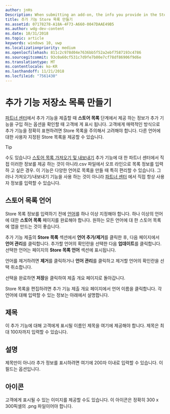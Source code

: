```yaml
---
author: jnHs
Description: When submitting an add-on, the info you provide in the Store listings step will be displayed to your customers.
title: 추가 기능 Store 목록 만들기
ms.assetid: 07178278-A18A-4F73-A660-0047DAAE49B5
ms.author: wdg-dev-content
ms.date: 10/31/2018
ms.topic: article
keywords: windows 10, uwp
ms.localizationpriority: medium
ms.openlocfilehash: 811c2c978d04e7636bb5f52a2ebf7587193c4786
ms.sourcegitcommit: 93c0a60cf531c7d9fe7b00e7cf78df86906f9d6e
ms.translationtype: MT
ms.contentlocale: ko-KR
ms.lasthandoff: 11/21/2018
ms.locfileid: "7561430"
---
```

# <a name="create-add-on-store-listings"></a>추가 기능 저장소 목록 만들기

[파트너 센터](https://partner.microsoft.com/dashboard)에서 추가 기능을 제출할 때 **스토어 목록** 단계에서 제공 하는 정보가 추가 기능을 구입 하는 옵션을 확인할 때 고객에 게 표시 됩니다. 고객에게 매력적인 방식으로 추가 기능을 정확히 표현하려면 Store 목록을 주의해서 고려해야 합니다. 다른 언어에 대한 사용자 지정된 Store 목록을 제공할 수 있습니다.

> [!TIP]
> 수도 있습니다 [스토어 목록 가져오기 및 내보내기](import-and-export-store-listings.md) 추가 기능에 대 한 파트너 센터에서 직접 이러한 정보를 제공 하는 것이 아니라.csv 파일에서 오프 라인으로 목록 정보를 입력 하 고 싶은 경우. 이 기능은 다양한 언어로 목록을 만들 때 특히 편리할 수 있습니다. 그러나 가져오기/내보내기 기능을 사용 하는 것이 아니라 [파트너 센터](https://partner.microsoft.com/dashboard) 에서 직접 항상 사용자 정보를 입력할 수 있습니다.


## <a name="store-listing-languages"></a>스토어 목록 언어

Store 목록 정보를 입력하기 전에 [언어](supported-languages.md)를 하나 이상 지정해야 합니다. 하나 이상의 언어에 대한 **스토어 목록** 페이지를 완료해야 합니다. 원하는 모든 언어에 대 한 스토어 목록에 앱을 만드는 것이 좋습니다.

추가 기능 제출의 **Store 목록** 섹션에서 **언어 추가/제거**를 클릭한 후, 다음 페이지에서 **언어 관리**를 클릭합니다. 추가할 언어의 확인란을 선택한 다음 **업데이트**를 클릭합니다. 선택한 언어는 페이지의 **Store 목록 언어** 섹션에 표시됩니다.

언어를 제거하려면 **제거**를 클릭하거나 **언어 관리**를 클릭하고 제거할 언어의 확인란을 선택 취소합니다. 

선택을 완료하면 **저장**을 클릭하여 제출 개요 페이지로 돌아갑니다.

Store 목록을 편집하려면 추가 기능 제출 개요 페이지에서 언어 이름을 클릭합니다. 각 언어에 대해 입력할 수 있는 정보는 아래에서 설명합니다.

## <a name="title"></a>제목

이 추가 기능에 대해 고객에게 표시될 이름인 제목을 여기에 제공해야 합니다. 제목은 최대 100자까지 입력할 수 있습니다.

## <a name="description"></a>설명

제목만이 아니라 추가 정보를 표시하려면 여기에 200자 이내로 입력할 수 있습니다. 이 필드는 옵션입니다.

## <a name="icon"></a>아이콘

고객에게 표시될 수 있는 이미지를 제공할 수도 있습니다. 이 아이콘은 정확히 300 x 300픽셀의 .png 파일이어야 합니다.

 

 




